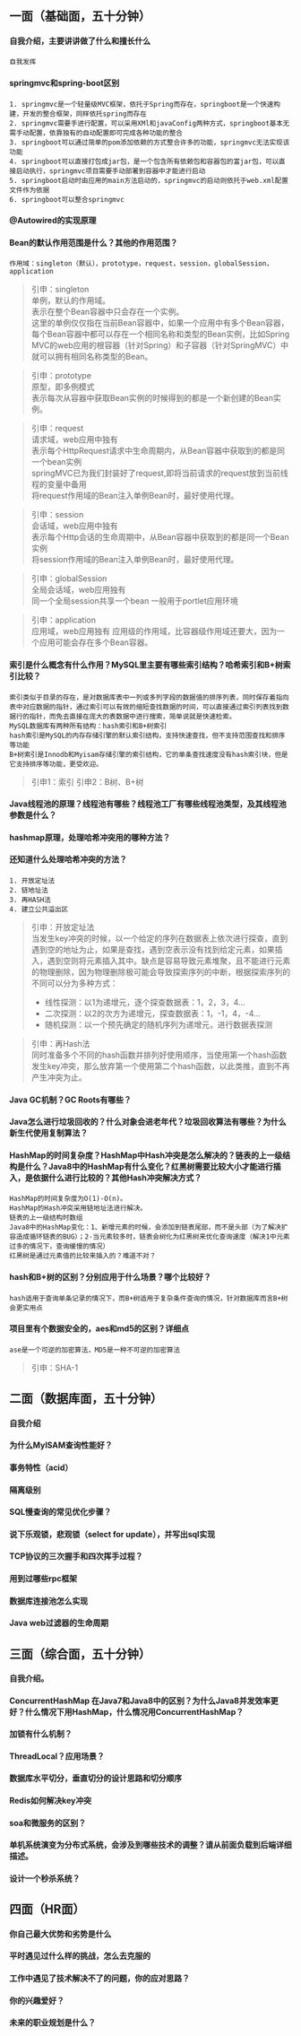 # 
## 一面（基础面，五十分钟）
#### 自我介绍，主要讲讲做了什么和擅长什么
    自我发挥
#### springmvc和spring-boot区别
    1. springmvc是一个轻量级MVC框架，依托于Spring而存在，springboot是一个快速构建，开发的整合框架，同样依托spring而存在
    2. springmvc需要手进行配置，可以采用XMl和javaConfig两种方式，springboot基本无需手动配置，依靠独有的自动配置即可完成各种功能的整合
    3. springboot可以通过简单的pom添加依赖的方式整合许多的功能，springmvc无法实现该功能
    4. springboot可以直接打包成jar包，是一个包含所有依赖包和容器包的富jar包，可以直接启动执行，springmvc项目需要手动部署到容器中才能进行启动
    5. springboot启动时由应用的main方法启动的，springmvc的启动则依托于web.xml配置文件作为依据
    6. springboot可以整合springmvc
#### @Autowired的实现原理
#### Bean的默认作用范围是什么？其他的作用范围？
    作用域：singleton（默认），prototype，request，session，globalSession，application
> 引申：singleton<br/>
    单例，默认的作用域。<br/>
    表示在整个Bean容器中只会存在一个实例。<br/>
    这里的单例仅仅指在当前Bean容器中，如果一个应用中有多个Bean容器，每个Bean容器中都可以存在一个相同名称和类型的Bean实例，比如Spring MVC的web应用的根容器（针对Spring）和子容器（针对SpringMVC）中就可以拥有相同名称类型的Bean。

> 引申：prototype<br/>
    原型，即多例模式<br/>
    表示每次从容器中获取Bean实例的时候得到的都是一个新创建的Bean实例。<br/>
        
> 引申：request<br/>
    请求域，web应用中独有<br/>
    表示每个HttpRequest请求中生命周期内，从Bean容器中获取到的都是同一个bean实例<br/>
    springMVC已为我们封装好了request,即将当前请求的request放到当前线程的变量中备用<br/>
    将request作用域的Bean注入单例Bean时，最好使用代理。

> 引申：session<br/>
    会话域，web应用中独有<br/>
    表示每个Http会话的生命周期中，从Bean容器中获取到的都是同一个Bean实例<br/>
    将session作用域的Bean注入单例Bean时，最好使用代理。
    
> 引申：globalSession<br/>
    全局会话域，web应用独有<br/>
    同一个全局session共享一个bean 一般用于portlet应用环境
    
> 引申：application<br/>
    应用域，web应用独有
    应用级的作用域，比容器级作用域还要大，因为一个应用可能会存在多个Bean容器。

#### 索引是什么概念有什么作用？MySQL里主要有哪些索引结构？哈希索引和B+树索引比较？
    索引类似于目录的存在，是对数据库表中一列或多列字段的数据值的排序列表，同时保存着指向表中对应数据的指针，通过索引可以有效的缩短查找数据的时间，可以直接通过索引列表找到数据行的指针，而免去直接在庞大的表数据中进行搜索，简单说就是快速检索。
    MySQL数据库有两种所有结构：hash索引和B+树索引
    hash索引是MySQL的内存存储引擎的默认索引结构，支持快速查找，但不支持范围查找和排序等功能
    B+树索引是Innodb和Myisam存储引擎的索引结构，它的单条查找速度没有hash索引块，但是它支持排序等功能，更受欢迎。
> 引申1：索引
> 引申2：B树、B+树
    
#### Java线程池的原理？线程池有哪些？线程池工厂有哪些线程池类型，及其线程池参数是什么？
#### hashmap原理，处理哈希冲突用的哪种方法？
#### 还知道什么处理哈希冲突的方法？
    1. 开放定址法
    2. 链地址法
    3. 再HASH法
    4. 建立公共溢出区
> 引申：开放定址法<br/>
    当发生key冲突的时候，以一个给定的序列在数据表上依次进行探查，直到遇到空的地址为止，如果是查找，遇到空表示没有找到给定元素，如果插入，遇到空则将元素插入其中。缺点是容易导致元素堆聚，且不能进行元素的物理删除，因为物理删除极可能会导致探索序列的中断，根据探索序列的不同可以分为多种方式：
>   - 线性探测：以1为递增元，逐个探查数据表：1，2，3，4...
>   - 二次探测：以2的次方为递增元，探查数据表：1，-1，4，-4...
>   - 随机探测：以一个预先确定的随机序列为递增元，进行数据表探测
    
> 引申：再Hash法<br/>
    同时准备多个不同的hash函数并排列好使用顺序，当使用第一个hash函数发生key冲突，那么放弃第一个使用第二个hash函数，以此类推，直到不再产生冲突为止。
#### Java GC机制？GC Roots有哪些？
#### Java怎么进行垃圾回收的？什么对象会进老年代？垃圾回收算法有哪些？为什么新生代使用复制算法？
#### HashMap的时间复杂度？HashMap中Hash冲突是怎么解决的？链表的上一级结构是什么？Java8中的HashMap有什么变化？红黑树需要比较大小才能进行插入，是依据什么进行比较的？其他Hash冲突解决方式？
    HashMap的时间复杂度为O(1)-O(n)。
    HashMap的Hash冲突采用链地址法进行解决。
    链表的上一级结构时数组
    Java8中的HashMap变化：1、新增元素的时候，会添加到链表尾部，而不是头部（为了解决扩容造成循环链表的BUG）；2-当元素较多时，链表会树化为红黑树来优化查询速度（解决1中元素过多的情况下，查询缓慢的情况）
    红黑树是通过元素值的比较来插入的？难道不对？
#### hash和B+树的区别？分别应用于什么场景？哪个比较好？
    hash适用于查询单条记录的情况下，而B+树适用于复杂条件查询的情况，针对数据库而言B+树会更实用点
#### 项目里有个数据安全的，aes和md5的区别？详细点
    ase是一个可逆的加密算法，MD5是一种不可逆的加密算法
> 引申：SHA-1
## 二面（数据库面，五十分钟）
#### 自我介绍
#### 为什么MyISAM查询性能好？
#### 事务特性（acid）
#### 隔离级别
#### SQL慢查询的常见优化步骤？
#### 说下乐观锁，悲观锁（select for update），并写出sql实现
#### TCP协议的三次握手和四次挥手过程？
#### 用到过哪些rpc框架
#### 数据库连接池怎么实现
#### Java web过滤器的生命周期
## 三面（综合面，五十分钟）
#### 自我介绍。
#### ConcurrentHashMap 在Java7和Java8中的区别？为什么Java8并发效率更好？什么情况下用HashMap，什么情况用ConcurrentHashMap？
#### 加锁有什么机制？
#### ThreadLocal？应用场景？
#### 数据库水平切分，垂直切分的设计思路和切分顺序
#### Redis如何解决key冲突
#### soa和微服务的区别？
#### 单机系统演变为分布式系统，会涉及到哪些技术的调整？请从前面负载到后端详细描述。
#### 设计一个秒杀系统？
## 四面（HR面）
#### 你自己最大优势和劣势是什么
#### 平时遇见过什么样的挑战，怎么去克服的
#### 工作中遇见了技术解决不了的问题，你的应对思路？
#### 你的兴趣爱好？
#### 未来的职业规划是什么？